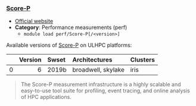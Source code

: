 ### [Score-P](https://www.score-p.org)

* [Official website](https://www.score-p.org)
* __Category__: Performance measurements (perf)
    -  `module load perf/Score-P[/<version>]`

Available versions of [Score-P](https://www.score-p.org) on ULHPC platforms:

|    |   Version | Swset   | Architectures      | Clusters   |
|---:|----------:|:--------|:-------------------|:-----------|
|  0 |         6 | 2019b   | broadwell, skylake | iris       |

> The Score-P measurement infrastructure is a highly scalable and easy-to-use tool suite for profiling, event tracing, and online analysis of HPC applications.

